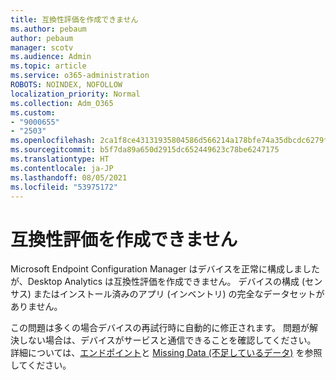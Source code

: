 ```yaml
---
title: 互換性評価を作成できません
ms.author: pebaum
author: pebaum
manager: scotv
ms.audience: Admin
ms.topic: article
ms.service: o365-administration
ROBOTS: NOINDEX, NOFOLLOW
localization_priority: Normal
ms.collection: Adm_O365
ms.custom:
- "9000655"
- "2503"
ms.openlocfilehash: 2ca1f8ce43131935804586d566214a178bfe74a35dbcdc6279f92375192bd392
ms.sourcegitcommit: b5f7da89a650d2915dc652449623c78be6247175
ms.translationtype: HT
ms.contentlocale: ja-JP
ms.lasthandoff: 08/05/2021
ms.locfileid: "53975172"
---
```

# <a name="cant-create-a-compatibility-assessment"></a>互換性評価を作成できません

Microsoft Endpoint Configuration Manager はデバイスを正常に構成しましたが、Desktop Analytics は互換性評価を作成できません。 デバイスの構成 (センサス) またはインストール済みのアプリ (インベントリ) の完全なデータセットがありません。

この問題は多くの場合デバイスの再試行時に自動的に修正されます。 問題が解決しない場合は、デバイスがサービスと通信できることを確認してください。 詳細については、[エンドポイント](https://docs.microsoft.com/configmgr/desktop-analytics/enable-data-sharing#endpoints)と [Missing Data (不足しているデータ)](https://docs.microsoft.com/configmgr/desktop-analytics/monitor-connection-health#missing-data) を参照してください。
